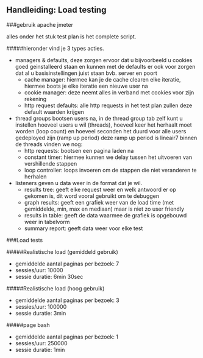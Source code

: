 ## Handleiding: Load testing

###gebruik apache jmeter

alles onder het stuk test plan is het complete script.

#####hieronder vind je 3 types acties.

* managers & defaults,
  deze zorgen ervoor dat u bijvoorbeeld u cookies goed geinstalleerd staan en kunnen met de defaults er ook voor zorgen dat al u basisinstellingen juist staan bvb. server en poort
    * cache manager: hiermee kan je de cache clearen elke iteratie, hiermee boots je elke iteratie een nieuwe user na
    * cookie manager: deze neemt alles in verband met cookies voor zijn rekening
    * http request defaults: alle http requests in het test plan zullen deze default waarden krijgen
* thread groups bootsen users na, in de thread group tab zelf kunt u instellen hoeveel users u wil (threads), hoeveel keer het herhaalt moet worden (loop count) en hoeveel seconden het duurd voor alle users gedeployed zijn (ramp up period) deze ramp up period is lineair7
  binnen de threads vinden we nog:
    * http requests: bootsen een pagina laden na
    * constant timer: hiermee kunnen we delay tussen het uitvoeren van vershillende stappen
    * loop controller: loops invoeren om de stappen die niet veranderen te herhalen
* listeners geven u data weer in de format dat je wil.
    * results tree: geeft elke request weer en welk antwoord er op gekomen is, dit word vooral gebruikt om te debuggen
    * graph results: geeft een grafiek weer van de load time (met gemiddelde, min, max en mediaan) maar is niet zo user friendly
    * results in table: geeft de data waarmee de grafiek is opgebouwd weer in tabelvorm
    * summary report: geeft data weer voor elke test




###Load tests

#####Realistische load (gemiddeld gebruik)

* gemiddelde aantal paginas per bezoek: 7
* sessies/uur: 10000
* sessie duratie: 6min 30sec

#####Realistische load (hoog gebruik)

* gemiddelde aantal paginas per bezoek: 3
* sessies/uur: 100000
* sessie duratie: 3min

#####page bash

* gemiddelde aantal paginas per bezoek: 1
* sessies/uur: 250000
* sessie duratie: 1min

